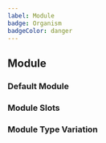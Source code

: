 ```yaml
---
label: Module
badge: Organism
badgeColor: danger
---
```


## Module

<ComponentMeta name="NModule" />

### Default Module

<ComponentDemo name="DefaultModule" />

### Module Slots

<ComponentDemo name="ModuleSlots" />
    
### Module Type Variation

<ComponentDemo name="ModuleType" />
